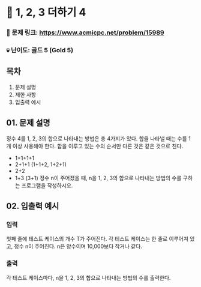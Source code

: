 # :page_facing_up: 1, 2, 3 더하기 4

### 🔗 문제 링크: https://www.acmicpc.net/problem/15989
### :skull: 난이도: 골드 5 (Gold 5)


## 목차
01. 문제 설명   
02. 제한 사항   
03. 입출력 예시   

## 01. 문제 설명
정수 4를 1, 2, 3의 합으로 나타내는 방법은 총 4가지가 있다. 합을 나타낼 때는 수를 1개 이상 사용해야 한다. 합을 이루고 있는 수의 순서만 다른 것은 같은 것으로 친다.

* 1+1+1+1
* 2+1+1 (1+1+2, 1+2+1)
* 2+2
* 1+3 (3+1)
정수 n이 주어졌을 때, n을 1, 2, 3의 합으로 나타내는 방법의 수를 구하는 프로그램을 작성하시오.

## 02. 입출력 예시
### 입력
첫째 줄에 테스트 케이스의 개수 T가 주어진다. 각 테스트 케이스는 한 줄로 이루어져 있고, 정수 n이 주어진다. n은 양수이며 10,000보다 작거나 같다.

### 출력
각 테스트 케이스마다, n을 1, 2, 3의 합으로 나타내는 방법의 수를 출력한다.
